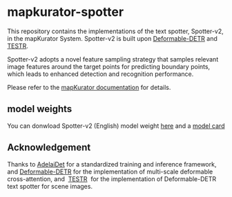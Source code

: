 # mapkurator-spotter

This repository contains the implementations of the text spotter, Spotter-v2, in the mapKurator System. Spotter-v2 is built upon [Deformable-DETR](https://arxiv.org/abs/2010.04159) and [TESTR](https://openaccess.thecvf.com/content/CVPR2022/html/Zhang_Text_Spotting_Transformers_CVPR_2022_paper.html).

Spotter-v2 adopts a novel feature sampling strategy that samples relevant image features around the target points for predicting boundary points, which leads to enhanced detection and recognition performance.

Please refer to the [mapKurator documentation](https://knowledge-computing.github.io/mapkurator-doc/#/docs/modules/spot) for details.


## model weights 

You can donwload Spotter-v2 (English) model weight [here](https://drive.google.com/file/d/1agOzYbhZPDVR-nqRc31_S6xu8yR5G1KQ/view?usp=drive_link) and a [model card](https://docs.google.com/document/d/1CfTFbUIiY0jhs-AE8aT2PhtcjDi6skjNopS3v6YE05g/edit?usp=drive_link) 

## Acknowledgement

Thanks to [AdelaiDet](https://github.com/aim-uofa/AdelaiDet) for a standardized training and inference framework, and [Deformable-DETR](https://github.com/fundamentalvision/Deformable-DETR) for the implementation of multi-scale deformable cross-attention, and  [TESTR](https://github.com/mlpc-ucsd/TESTR/tree/main)  for the implementation of Deformable-DETR text spotter for scene images.

